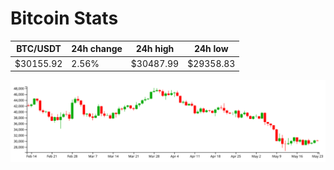 # Bitcoin Stats

BTC/USDT|24h change|24h high|24h low|
|---|---|---|---|
|$30155.92|2.56%|$30487.99|$29358.83|

<img src="./chart.svg">
